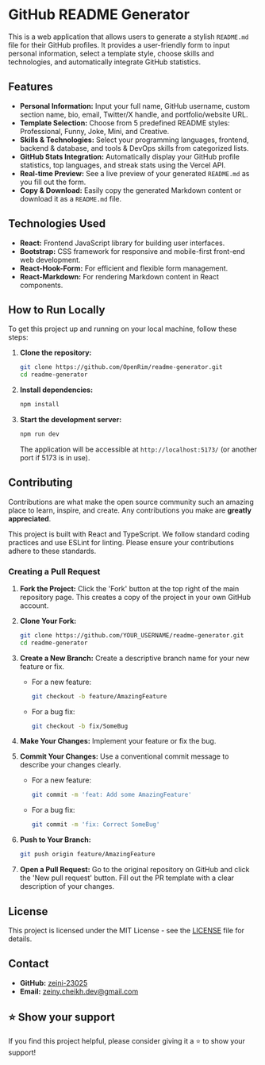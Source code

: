 # GitHub README Generator

This is a web application that allows users to generate a stylish `README.md` file for their GitHub profiles. It provides a user-friendly form to input personal information, select a template style, choose skills and technologies, and automatically integrate GitHub statistics.

## Features

*   **Personal Information:** Input your full name, GitHub username, custom section name, bio, email, Twitter/X handle, and portfolio/website URL.
*   **Template Selection:** Choose from 5 predefined README styles: Professional, Funny, Joke, Mini, and Creative.
*   **Skills & Technologies:** Select your programming languages, frontend, backend & database, and tools & DevOps skills from categorized lists.
*   **GitHub Stats Integration:** Automatically display your GitHub profile statistics, top languages, and streak stats using the Vercel API.
*   **Real-time Preview:** See a live preview of your generated `README.md` as you fill out the form.
*   **Copy & Download:** Easily copy the generated Markdown content or download it as a `README.md` file.

## Technologies Used

*   **React:** Frontend JavaScript library for building user interfaces.
*   **Bootstrap:** CSS framework for responsive and mobile-first front-end web development.
*   **React-Hook-Form:** For efficient and flexible form management.
*   **React-Markdown:** For rendering Markdown content in React components.

## How to Run Locally

To get this project up and running on your local machine, follow these steps:

1.  **Clone the repository:**
    ```bash
    git clone https://github.com/OpenRim/readme-generator.git
    cd readme-generator
    ```
2.  **Install dependencies:**
    ```bash
    npm install
    ```
3.  **Start the development server:**
    ```bash
    npm run dev
    ```
    The application will be accessible at `http://localhost:5173/` (or another port if 5173 is in use).

## Contributing

Contributions are what make the open source community such an amazing place to learn, inspire, and create. Any contributions you make are **greatly appreciated**.

This project is built with React and TypeScript. We follow standard coding practices and use ESLint for linting. Please ensure your contributions adhere to these standards.

### Creating a Pull Request

1.  **Fork the Project:** Click the 'Fork' button at the top right of the main repository page. This creates a copy of the project in your own GitHub account.

2.  **Clone Your Fork:**
    ```bash
    git clone https://github.com/YOUR_USERNAME/readme-generator.git
    cd readme-generator
    ```

3.  **Create a New Branch:** Create a descriptive branch name for your new feature or fix.
    *   For a new feature:
        ```bash
        git checkout -b feature/AmazingFeature
        ```
    *   For a bug fix:
        ```bash
        git checkout -b fix/SomeBug
        ```

4.  **Make Your Changes:** Implement your feature or fix the bug.

5.  **Commit Your Changes:** Use a conventional commit message to describe your changes clearly.
    *   For a new feature:
        ```bash
        git commit -m 'feat: Add some AmazingFeature'
        ```
    *   For a bug fix:
        ```bash
        git commit -m 'fix: Correct SomeBug'
        ```

6.  **Push to Your Branch:**
    ```bash
    git push origin feature/AmazingFeature
    ```

7.  **Open a Pull Request:** Go to the original repository on GitHub and click the 'New pull request' button. Fill out the PR template with a clear description of your changes.

## License

This project is licensed under the MIT License - see the [LICENSE](LICENSE) file for details.

## Contact

- **GitHub:** [zeini-23025](https://github.com/zeini-23025)
- **Email:** zeiny.cheikh.dev@gmail.com

## ⭐ Show your support

If you find this project helpful, please consider giving it a ⭐ to show your support!
